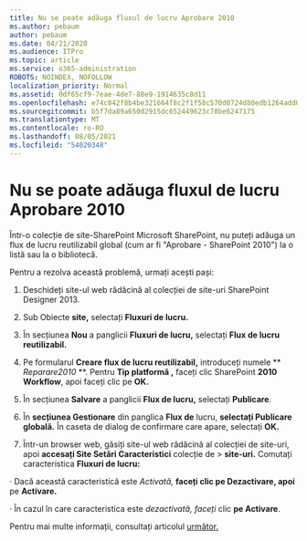 ```yaml
---
title: Nu se poate adăuga fluxul de lucru Aprobare 2010
ms.author: pebaum
author: pebaum
ms.date: 04/21/2020
ms.audience: ITPro
ms.topic: article
ms.service: o365-administration
ROBOTS: NOINDEX, NOFOLLOW
localization_priority: Normal
ms.assetid: 0df65cf9-7eae-4de7-88e9-1914635c8d11
ms.openlocfilehash: e74c842f8b4be321664f8c2f1f58c570d0724d80edb1264add0647bf313bc82f
ms.sourcegitcommit: b5f7da89a650d2915dc652449623c78be6247175
ms.translationtype: MT
ms.contentlocale: ro-RO
ms.lasthandoff: 08/05/2021
ms.locfileid: "54020348"
---
```

# <a name="unable-to-add-2010-approval-workflow"></a>Nu se poate adăuga fluxul de lucru Aprobare 2010

Într-o colecție de site-SharePoint Microsoft SharePoint, nu puteți adăuga un flux de lucru reutilizabil global (cum ar fi "Aprobare - SharePoint 2010") la o listă sau la o bibliotecă.
  
Pentru a rezolva această problemă, urmați acești pași: 
  
1. Deschideți site-ul web rădăcină al colecției de site-uri SharePoint Designer 2013.
  
2. Sub Obiecte **site,** selectați **Fluxuri de lucru.** 
  
3. În secțiunea **Nou** a panglicii **Fluxuri de lucru,** selectați **Flux de lucru reutilizabil.** 
  
4. Pe formularul **Creare flux de lucru reutilizabil,** introduceți numele ** *Reparare2010* **. Pentru **Tip platformă ,** faceți clic SharePoint **2010 Workflow**, apoi faceți clic pe **OK.** 
  
1. În secțiunea **Salvare** a panglicii **Flux de lucru,** selectați **Publicare**. 
  
2. În **secțiunea Gestionare** din panglica **Flux de** lucru, **selectați Publicare globală.** În caseta de dialog de confirmare care apare, selectați **OK.** 
  
3. Într-un browser web, găsiți site-ul web rădăcină al colecției de site-uri, apoi **accesați Site Setări Caracteristici** colecție de \> **site-uri.** Comutați caracteristica **Fluxuri de lucru:** 
  
· Dacă această caracteristică este *Activată,* **faceți clic pe Dezactivare, apoi** pe **Activare.** 
  
· În cazul în care caracteristica este  *dezactivată, faceți*  clic **pe Activare**. 
  
Pentru mai multe informații, consultați articolul [următor.](https://go.microsoft.com/fwlink/?linkid=2047770&amp;clcid=0x409)
  

